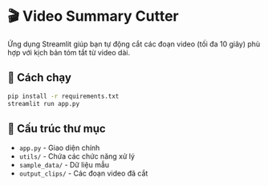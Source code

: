 # 🎬 Video Summary Cutter

Ứng dụng Streamlit giúp bạn tự động cắt các đoạn video (tối đa 10 giây) phù hợp với kịch bản tóm tắt từ video dài.

## 🚀 Cách chạy
```bash
pip install -r requirements.txt
streamlit run app.py
```

## 📂 Cấu trúc thư mục
- `app.py` - Giao diện chính
- `utils/` - Chứa các chức năng xử lý
- `sample_data/` - Dữ liệu mẫu
- `output_clips/` - Các đoạn video đã cắt
